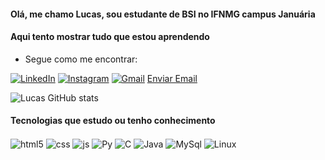 
#### Olá, me chamo Lucas, sou estudante de BSI no IFNMG campus Januária
#### Aqui tento mostrar tudo que estou aprendendo
- Segue como me encontrar:

<!-- links redes sociais -->
[![LinkedIn](https://img.shields.io/badge/LinkedIn-0077B5?style=for-the-badge&logo=linkedin&logoColor=white)](https://linkedin.com/in/lucas-figueiredo-281607127/)
[![Instagram](https://img.shields.io/badge/Instagram-E4405F?style=for-the-badge&logo=instagram&logoColor=white)](https://www.instagram.com/lucas.figueiredoc)
[![Gmail](https://img.shields.io/badge/Gmail-D14836?style=for-the-badge&logo=gmail&logoColor=white)](alert(luck.camara1@gmail.com))
[Enviar Email](mailto:luck.camara1@gmail.com?subject=[GitHub]%20Source%20Han%20Sans)




<!-- git status -->
![Lucas GitHub stats](https://github-readme-stats.vercel.app/api?username=lucasfigueiredoc&show_icons=true&theme=dracula&count_private=true)

#### Tecnologias que estudo ou tenho conhecimento
<div style="display: inline_block">
  <img align="center" alt="html5" src="https://img.shields.io/badge/HTML5-E34F26?style=for-the-badge&logo=html5&logoColor=white" />
  <img align="center" alt="css" src="https://img.shields.io/badge/CSS3-1572B6?style=for-the-badge&logo=css3&logoColor=white" />
  <img align="center" alt="js" src="https://img.shields.io/badge/JavaScript-F7DF1E?style=for-the-badge&logo=javascript&logoColor=black" />
  <img align="center" alt="Py" src="https://img.shields.io/badge/Python-14354C?style=for-the-badge&logo=python&logoColor=white" />
  <img align="center" alt="C" src="https://img.shields.io/badge/C-00599C?style=for-the-badge&logo=c&logoColor=white" />
  <img align="center" alt="Java" src="https://img.shields.io/badge/Java-ED8B00?style=for-the-badge&logo=java&logoColor=white" />
    <img align="center" alt="MySql" src="https://img.shields.io/badge/MySQL-00000F?style=for-the-badge&logo=mysql&logoColor=white" />
    <img align="center" alt="Linux" src="https://img.shields.io/badge/Linux-FCC624?style=for-the-badge&logo=linux&logoColor=black" />
</div><br/>
<!---
lucasfigueiredoc/lucasfigueiredoc is a ✨ special ✨ repository because its `README.md` (this file) appears on your GitHub profile.
You can click the Preview link to take a look at your changes.
--->
